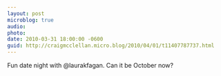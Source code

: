 ```yaml
---
layout: post
microblog: true
audio: 
photo: 
date: 2010-03-31 18:00:00 -0600
guid: http://craigmcclellan.micro.blog/2010/04/01/t11407787737.html
---
```

Fun date night with @laurakfagan.  Can it be October now?
